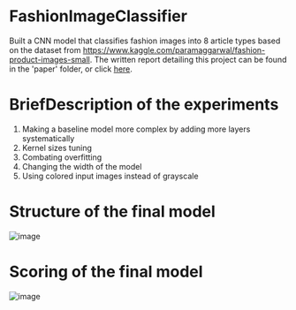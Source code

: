 # FashionImageClassifier
Built a CNN model that classifies fashion images into 8 article types based on the dataset from https://www.kaggle.com/paramaggarwal/fashion-product-images-small. The written report detailing this project can be found in the 'paper' folder, or click [here](/paper/CS4100_Report.pdf).

# BriefDescription of the experiments
1. Making a baseline model more complex by adding more layers systematically 
2. Kernel sizes tuning
3. Combating overfitting
4. Changing the width of the model 
9. Using colored input images instead of grayscale

# Structure of the final model
![image](https://user-images.githubusercontent.com/57016570/123312099-e345a380-d4f5-11eb-80ef-07174ab5af2c.png)

# Scoring of the final model
![image](https://user-images.githubusercontent.com/57016570/123311868-a11c6200-d4f5-11eb-811c-3361bdb500ac.png)
